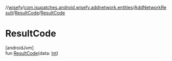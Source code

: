 //[wisefy](../../../../index.md)/[com.isupatches.android.wisefy.addnetwork.entities](../../index.md)/[AddNetworkResult](../index.md)/[ResultCode](index.md)/[ResultCode](-result-code.md)

# ResultCode

[androidJvm]\
fun [ResultCode](-result-code.md)(data: [Int](https://kotlinlang.org/api/latest/jvm/stdlib/kotlin/-int/index.html))
